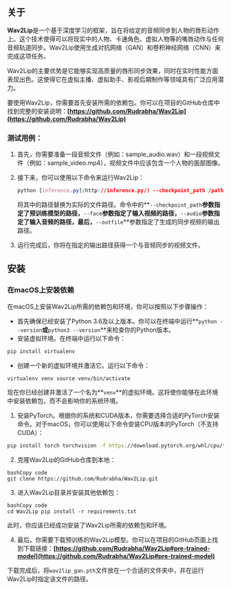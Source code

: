 ## 关于
**Wav2Lip**是一个基于深度学习的框架，旨在将给定的音频同步到人物的唇形动作上。这个技术使得可以将现实中的人物、卡通角色、虚拟人物等的嘴唇动作与任何音频轨道同步。Wav2Lip使用生成对抗网络（GAN）和卷积神经网络（CNN）来完成这项任务。

Wav2Lip的主要优势是它能够实现高质量的唇形同步效果，同时在实时性能方面表现出色。这使得它在虚拟主播、虚拟助手、影视后期制作等领域具有广泛应用潜力。

要使用Wav2Lip，你需要首先安装所需的依赖包。你可以在项目的GitHub仓库中找到完整的安装说明：**[https://github.com/Rudrabha/Wav2Lip](https://github.com/Rudrabha/Wav2Lip)**

### 测试用例：

1. 首先，你需要准备一段音频文件（例如：sample_audio.wav）和一段视频文件（例如：sample_video.mp4），视频文件中应该包含一个人物的面部图像。
2. 接下来，你可以使用以下命令来运行Wav2Lip：
    
    ```css
    python [inference.py](http://inference.py/) --checkpoint_path /path/to/wav2lip_gan.pth --face /path/to/sample_video.mp4 --audio /path/to/sample_audio.wav --outfile /path/to/output_video.mp4
    ```
    
    将其中的路径替换为实际的文件路径。命令中的**`--checkpoint_path`**参数指定了预训练模型的路径，**`--face`**参数指定了输入视频的路径，**`--audio`**参数指定了输入音频的路径，最后，**`--outfile`**参数指定了生成的同步视频的输出路径。
    
3. 运行完成后，你将在指定的输出路径获得一个与音频同步的视频文件。


## 安装

### 在macOS上安装依赖

在macOS上安装Wav2Lip所需的依赖包和环境，你可以按照以下步骤操作：

- 首先确保已经安装了Python 3.6及以上版本。你可以在终端中运行**`python --version`**或**`python3 --version`**来检查你的Python版本。
- 安装虚拟环境。在终端中运行以下命令：

```bash
pip install virtualenv
```

- 创建一个新的虚拟环境并激活它。运行以下命令：

```bash
virtualenv venv source venv/bin/activate
```

现在你已经创建并激活了一个名为**`venv`**的虚拟环境。这将使你能够在此环境中安装依赖包，而不会影响你的系统环境。

1. 安装PyTorch。根据你的系统和CUDA版本，你需要选择合适的PyTorch安装命令。对于macOS，你可以使用以下命令安装CPU版本的PyTorch（不支持CUDA）：

```bash
pip install torch torchvision -f https://download.pytorch.org/whl/cpu/torch_stable.html
```

2. 克隆Wav2Lip的GitHub仓库到本地：

```
bashCopy code
git clone https://github.com/Rudrabha/Wav2Lip.git

```

3. 进入Wav2Lip目录并安装其他依赖包：

```
bashCopy code
cd Wav2Lip pip install -r requirements.txt

```

此时，你应该已经成功安装了Wav2Lip所需的依赖包和环境。

4. 最后，你需要下载预训练的Wav2Lip模型。你可以在项目的GitHub页面上找到下载链接：**[https://github.com/Rudrabha/Wav2Lip#pre-trained-model](https://github.com/Rudrabha/Wav2Lip#pre-trained-model)**

下载完成后，将`wav2lip_gan.pth`文件放在一个合适的文件夹中，并在运行Wav2Lip时指定该文件的路径。
